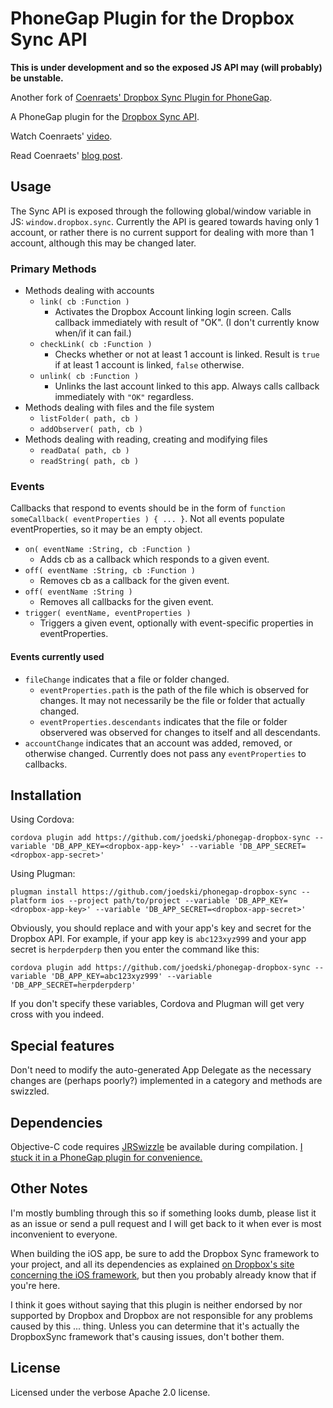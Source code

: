 PhoneGap Plugin for the Dropbox Sync API
========================================

__This is under development and so the exposed JS API may (will probably) be unstable.__

Another fork of [Coenraets' Dropbox Sync Plugin for PhoneGap](https://github.com/ccoenraets/phonegap-dropbox-sync).

A PhoneGap plugin for the [Dropbox Sync API](https://www.dropbox.com/developers/sync).

Watch Coenraets' [video](http://youtu.be/RYky20wV0_Y).

Read Coenraets' [blog post](http://coenraets.org).

Usage
-----

The Sync API is exposed through the following global/window variable in JS: `window.dropbox.sync`.  Currently the API is geared towards having only 1 account, or rather there is no current support for dealing with more than 1 account, although this may be changed later.

### Primary Methods

- Methods dealing with accounts
    - `link( cb :Function )`
        - Activates the Dropbox Account linking login screen.  Calls callback immediately with result of "OK".  (I don't currently know when/if it can fail.)
    - `checkLink( cb :Function )`
        - Checks whether or not at least 1 account is linked.  Result is `true` if at least 1 account is linked, `false` otherwise.
    - `unlink( cb :Function )`
        - Unlinks the last account linked to this app.  Always calls callback immediately with `"OK"` regardless.
- Methods dealing with files and the file system
    - `listFolder( path, cb )`
    - `addObserver( path, cb )`
- Methods dealing with reading, creating and modifying files
    - `readData( path, cb )`
    - `readString( path, cb )`

### Events

Callbacks that respond to events should be in the form of `function someCallback( eventProperties ) { ... }`.  Not all events populate eventProperties, so it may be an empty object.

- `on( eventName :String, cb :Function )`
    - Adds cb as a callback which responds to a given event.
- `off( eventName :String, cb :Function )`
    - Removes cb as a callback for the given event.
- `off( eventName :String )`
    - Removes all callbacks for the given event.
- `trigger( eventName, eventProperties )`
    - Triggers a given event, optionally with event-specific properties in eventProperties.

#### Events currently used

- `fileChange` indicates that a file or folder changed.
    - `eventProperties.path` is the path of the file which is observed for changes.  It may not necessarily be the file or folder that actually changed.
    - `eventProperties.descendants` indicates that the file or folder observered was observed for changes to itself and all descendants.
- `accountChange` indicates that an account was added, removed, or otherwise changed.  Currently does not pass any `eventProperties` to callbacks.


Installation
------------

Using Cordova: 

```
cordova plugin add https://github.com/joedski/phonegap-dropbox-sync --variable 'DB_APP_KEY=<dropbox-app-key>' --variable 'DB_APP_SECRET=<dropbox-app-secret>'
```

Using Plugman:

```
plugman install https://github.com/joedski/phonegap-dropbox-sync --platform ios --project path/to/project --variable 'DB_APP_KEY=<dropbox-app-key>' --variable 'DB_APP_SECRET=<dropbox-app-secret>'
```

Obviously, you should replace <dropbox-app-key> and <dropbox-app-secret> with your app's key and secret for the Dropbox API.  For example, if your app key is `abc123xyz999` and your app secret is `herpderpderp` then you enter the command like this:

```
cordova plugin add https://github.com/joedski/phonegap-dropbox-sync --variable 'DB_APP_KEY=abc123xyz999' --variable 'DB_APP_SECRET=herpderpderp'
```

If you don't specify these variables, Cordova and Plugman will get very cross with you indeed.

Special features
----------------

Don't need to modify the auto-generated App Delegate as the necessary changes are (perhaps poorly?) implemented in a category and methods are swizzled.

Dependencies
------------

Objective-C code requires [JRSwizzle](https://github.com/rentzsch/jrswizzle) be available during compilation.  [I stuck it in a PhoneGap plugin for convenience.](https://github.com/joedski/phonegap-jrswizzle)

Other Notes
-----------

I'm mostly bumbling through this so if something looks dumb, please list it as an issue or send a pull request and I will get back to it when ever is most inconvenient to everyone.

When building the iOS app, be sure to add the Dropbox Sync framework to your project, and all its dependencies as explained [on Dropbox's site concerning the iOS framework](https://www.dropbox.com/developers/sync/sdks/ios), but then you probably already know that if you're here.

I think it goes without saying that this plugin is neither endorsed by nor supported by Dropbox and Dropbox are not responsible for any problems caused by this ... thing.  Unless you can determine that it's actually the DropboxSync framework that's causing issues, don't bother them.

License
-------

Licensed under the verbose Apache 2.0 license.
